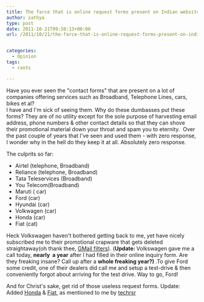 ```yaml
---
title: The farce that is online request forms present on Indian websites
author: sathya
type: post
date: 2011-10-21T09:58:13+00:00
url: /2011/10/21/the-farce-that-is-online-request-forms-present-on-indian-websites/


categories:
  - Opinion
tags:
  - rants

---
```

Have you ever seen the "contact forms" that are present on a lot of companies offering services such as Broadband, Telephone Lines, cars, bikes et al?  
I have and I'm sick of seeing them. Why do these dumbasses put these forms? They are of no utility except for the sole purpose of harvesting email address, phone numbers & other contact details so that they can shove their promotional material down your throat and spam you to eternity.  Over the past couple of years that I've seen and used them - with zero response, I wonder why in the hell do they keep it at all. Absolutely zero response.

The culprits so far:

  * Airtel (telephone, Broadband)
  * Reliance (telephone, Broadband)
  * Tata Teleservices (Broadband)
  * You Telecom(Broadband)
  * Maruti ( car)
  * Ford (car)
  * Hyundai (car)
  * Volkwagen (car)
  * Honda (car)
  * Fiat (cat)


Heck Volkswagen haven't bothered getting back to me, yet have nicely subscribed me to their promotional crapware that gets deleted straightaway(oh thank thee, <a href="https://techie-buzz.com/gmail/gmail-smart-labels-classify-bulk-emails.html">GMail filters</a>). (<strong>Update: </strong>Volkswagen gave me a call today, <strong>nearly  a year</strong> after I had filled in their online inquiry form. Are they freaking insane? Call up after a <strong>whole freaking year?) </strong>.To give Ford some credit, one of their dealers did call me and setup a test-drive & then conveniently forgot about arriving for the test drive. Way to go, Ford!

And for Christ's sake, get rid of those useless request forms. Update: Added <a href="https://twitter.com/#!/techrsr/status/155661672466485248">Honda</a> & <a href="https://twitter.com/#!/techrsr/status/155662862084354049">Fiat</a>, as mentioned to me by <a href="https://twitter.com/techrsr">techrsr</a>
